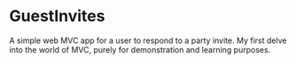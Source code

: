 GuestInvites
============

A simple web MVC app for a user to respond to a party invite. My first delve into the world of MVC, purely for demonstration and learning purposes.
